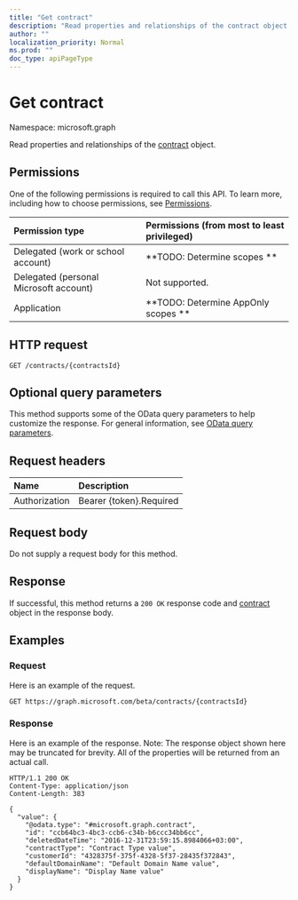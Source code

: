 ```yaml
---
title: "Get contract"
description: "Read properties and relationships of the contract object."
author: ""
localization_priority: Normal
ms.prod: ""
doc_type: apiPageType
---
```


# Get contract

Namespace: microsoft.graph

Read properties and relationships of the [contract](../resources/contract.md) object.

## Permissions
One of the following permissions is required to call this API. To learn more, including how to choose permissions, see [Permissions](/concepts/permissions-reference.md).

|Permission type|Permissions (from most to least privileged)|
|:---|:---|
|Delegated (work or school account)|**TODO: Determine scopes **|
|Delegated (personal Microsoft account)|Not supported.|
|Application|**TODO: Determine AppOnly scopes **|

## HTTP request
<!-- {
  "blockType": "ignored"
}
-->
``` http
GET /contracts/{contractsId}
```

## Optional query parameters
This method supports some of the OData query parameters to help customize the response. For general information, see [OData query parameters](/graph/query-parameters).

## Request headers
|Name|Description|
|:---|:---|
|Authorization|Bearer {token}.Required|

## Request body
Do not supply a request body for this method.

## Response
If successful, this method returns a `200 OK` response code and [contract](../resources/contract.md) object in the response body.

## Examples

### Request
Here is an example of the request.
<!-- {
  "blockType": "request",
  "name": "get_contract"
}
-->
``` http
GET https://graph.microsoft.com/beta/contracts/{contractsId}
```

### Response
Here is an example of the response. Note: The response object shown here may be truncated for brevity. All of the properties will be returned from an actual call.
<!-- {
  "blockType": "response",
  "truncated": true,
  "@odata.type": "microsoft.graph.contract"
}
-->
``` http
HTTP/1.1 200 OK
Content-Type: application/json
Content-Length: 383

{
  "value": {
    "@odata.type": "#microsoft.graph.contract",
    "id": "ccb64bc3-4bc3-ccb6-c34b-b6ccc34bb6cc",
    "deletedDateTime": "2016-12-31T23:59:15.8984066+03:00",
    "contractType": "Contract Type value",
    "customerId": "4328375f-375f-4328-5f37-28435f372843",
    "defaultDomainName": "Default Domain Name value",
    "displayName": "Display Name value"
  }
}
```

